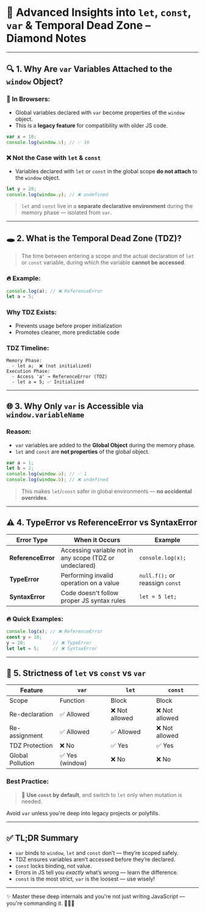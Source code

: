 # 🧠 Advanced Insights into `let`, `const`, `var` & Temporal Dead Zone – Diamond Notes

---

## 🔍 1. Why Are `var` Variables Attached to the `window` Object?

### 🧬 In Browsers:

* Global variables declared with `var` become properties of the `window` object.
* This is a **legacy feature** for compatibility with older JS code.

```js
var x = 10;
console.log(window.x); // ✅ 10
```

### ❌ Not the Case with `let` & `const`

* Variables declared with `let` or `const` in the global scope **do not attach** to the `window` object.

```js
let y = 20;
console.log(window.y); // ❌ undefined
```

> `let` and `const` live in a **separate declarative environment** during the memory phase — isolated from `var`.

---

## 🕳️ 2. What is the Temporal Dead Zone (TDZ)?

> The time between entering a scope and the actual declaration of `let` or `const` variable, during which the variable **cannot be accessed**.

### 🔥 Example:

```js
console.log(a); // ❌ ReferenceError
let a = 5;
```

### Why TDZ Exists:

* Prevents usage before proper initialization
* Promotes cleaner, more predictable code

### TDZ Timeline:

```text
Memory Phase:
  - let a;  ❌ (not initialized)
Execution Phase:
  - Access 'a' → ReferenceError (TDZ)
  - let a = 5; ✅ Initialized
```

---

## 🌐 3. Why Only `var` is Accessible via `window.variableName`

### Reason:

* `var` variables are added to the **Global Object** during the memory phase.
* `let` and `const` are **not properties** of the global object.

```js
var a = 1;
let b = 2;
console.log(window.a); // ✅ 1
console.log(window.b); // ❌ undefined
```

> This makes `let`/`const` safer in global environments — **no accidental overrides**.

---

## ⚠️ 4. TypeError vs ReferenceError vs SyntaxError

| Error Type         | When it Occurs                                          | Example                         |
| ------------------ | ------------------------------------------------------- | ------------------------------- |
| **ReferenceError** | Accessing variable not in any scope (TDZ or undeclared) | `console.log(x);`               |
| **TypeError**      | Performing invalid operation on a value                 | `null.f();` or reassign `const` |
| **SyntaxError**    | Code doesn't follow proper JS syntax rules              | `let = 5 let;`                  |

### 🔥 Quick Examples:

```js
console.log(x); // ❌ ReferenceError
const y = 10;
y = 20;          // ❌ TypeError
let let = 5;     // ❌ SyntaxError
```

---

## 💪 5. Strictness of `let` vs `const` vs `var`

| Feature          | `var`          | `let`         | `const`       |
| ---------------- | -------------- | ------------- | ------------- |
| Scope            | Function       | Block         | Block         |
| Re-declaration   | ✅ Allowed      | ❌ Not allowed | ❌ Not allowed |
| Re-assignment    | ✅ Allowed      | ✅ Allowed     | ❌ Not allowed |
| TDZ Protection   | ❌ No           | ✅ Yes         | ✅ Yes         |
| Global Pollution | ✅ Yes (window) | ❌ No          | ❌ No          |

### Best Practice:

> 🔐 **Use `const` by default**, and switch to `let` only when mutation is needed.

Avoid `var` unless you're deep into legacy projects or polyfills.

---

## ✅ TL;DR Summary

* `var` binds to `window`, `let` and `const` don’t — they’re scoped safely.
* TDZ ensures variables aren’t accessed before they’re declared.
* `const` locks binding, not value.
* Errors in JS tell you *exactly* what’s wrong — learn the difference.
* `const` is the most strict, `var` is the loosest — use wisely!

---

✨ Master these deep internals and you're not just writing JavaScript — you're commanding it. 🧙‍♂️🔥
